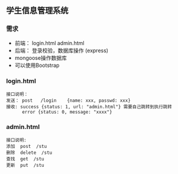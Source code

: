 
## 学生信息管理系统

### 需求
*  前端： login.html  admin.html
*  后端： 登录校验，数据库操作 (express)
*  mongoose操作数据库
*  可以使用Bootstrap

### login.html
```
接口说明：
发送： post   /login    {name: xxx, passwd: xxx}
接收: success {status: 1, url: "admin.html"} 需要自己跳转到执行跳转
      error {status: 0, message: "xxxx"}

```

### admin.html
```
接口说明:
添加  post  /stu
删除  delete  /stu
查找  get  /stu
更新  put  /stu

```
